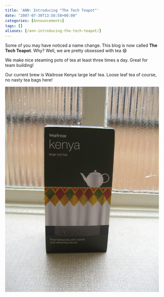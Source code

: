 ```yaml
---
title: 'ANN: Introducing "The Tech Teapot"'
date: "2007-07-30T13:58:58+00:00"
categories: [Announcements]
tags: []
aliases: [/ann-introducing-the-tech-teapot/]
---
```


Some of you may have noticed a name change. This blog is now called **The Tech Teapot**. Why? Well, we are pretty obsessed with tea :smile:

We make nice steaming pots of tea at least three times a day. Great for team building!

Our current brew is Waitrose Kenya large leaf tea. Loose leaf tea of course, no nasty tea bags here!

![Waitrose Kenya large leaf tea](picture-002.jpg)
